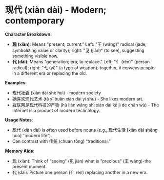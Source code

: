 # **现代 (xiàn dài) - Modern; contemporary**

**Character Breakdown**:  
- **现 (xiàn)**: Means "present; current." Left: "王 (wáng)" radical (jade, symbolizing value or clarity); right: "见 (jiàn)" (to see), suggesting something visible now.  
- **代 (dài)**: Means "generation; era; to replace." Left: "亻 (rén)" (person radical); right: "弋 (yì)" (a type of weapon); together, it conveys people in a different era or replacing the old.

**Examples**:  
- 现代社会 (xiàn dài shè huì) - modern society  
- 她喜欢现代艺术 (tā xǐ huān xiàn dài yì shù) - She likes modern art.  
- 互联网是现代科技的产物 (hù lián wǎng shì xiàn dài kē jì de chǎn wù) - The Internet is a product of modern technology.

**Usage Notes**:  
- 现代 (xiàn dài) is often used before nouns (e.g., 现代生活 [xiàn dài shēng huó] “modern life”).  
- Can contrast with 传统 (chuán tǒng) “traditional.”

**Memory Aids**:  
- 现 (xiàn): Think of "seeing" (见 jiàn) what is "precious" (王 wáng)-the present moment.  
- 代 (dài): Picture one person (亻 rén) replacing another in a new era.